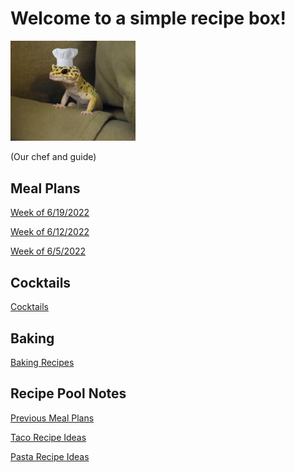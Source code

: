 # Welcome to a simple recipe box!

<img src="./lizard_chef.jpg" alt="Our Hero" width="200"/>

(Our chef and guide) 

## Meal Plans

[Week of 6/19/2022](./mealplan20220619.md)

[Week of 6/12/2022](./mealplan20220612.md)

[Week of 6/5/2022](./mealplan20220605.md)

## Cocktails

[Cocktails](./CockTailIndex.md)

## Baking
[Baking Recipes](./BakingIndex.md)

## Recipe Pool Notes

[Previous Meal Plans](./PreviousMealPlansIndex.md)

[Taco Recipe Ideas](./TacoRecipeIdeas.md)

[Pasta Recipe Ideas](./PastaRecipeIdeas.md)